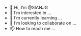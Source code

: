 - 👋 Hi, I’m @SIANJG
- 👀 I’m interested in ...
- 🌱 I’m currently learning ...
- 💞️ I’m looking to collaborate on ...
- 📫 How to reach me ...

<!---
SIANJG/SIANJG is a ✨ special ✨ repository because its `README.md` (this file) appears on your GitHub profile.
You can click the Preview link to take a look at your changes.
--->
